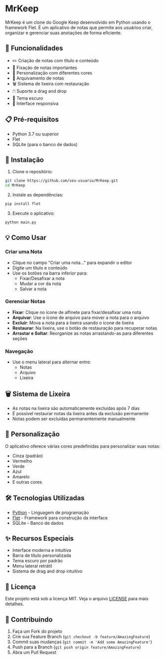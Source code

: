 # MrKeep

MrKeep é um clone do Google Keep desenvolvido em Python usando o framework Flet. É um aplicativo de notas que permite aos usuários criar, organizar e gerenciar suas anotações de forma eficiente.

## 🚀 Funcionalidades

- ✏️ Criação de notas com título e conteúdo
- 📌 Fixação de notas importantes
- 🎨 Personalização com diferentes cores
- 📁 Arquivamento de notas
- 🗑️ Sistema de lixeira com restauração
- 🖱️ Suporte a drag and drop
- 🌙 Tema escuro
- 📱 Interface responsiva

## 📋 Pré-requisitos

- Python 3.7 ou superior
- Flet
- SQLite (para o banco de dados)

## 🔧 Instalação

1. Clone o repositório:
```bash
git clone https://github.com/seu-usuario/MrKeep.git
cd MrKeep
```

2. Instale as dependências:
```bash
pip install flet
```

3. Execute o aplicativo:
```bash
python main.py
```

## 💡 Como Usar

### Criar uma Nota
- Clique no campo "Criar uma nota..." para expandir o editor
- Digite um título e conteúdo
- Use os botões na barra inferior para:
  - Fixar/Desafixar a nota
  - Mudar a cor da nota
  - Salvar a nota

### Gerenciar Notas
- **Fixar**: Clique no ícone de alfinete para fixar/desafixar uma nota
- **Arquivar**: Use o ícone de arquivo para mover a nota para o arquivo
- **Excluir**: Mova a nota para a lixeira usando o ícone de lixeira
- **Restaurar**: Na lixeira, use o botão de restauração para recuperar notas
- **Arrastar e Soltar**: Reorganize as notas arrastando-as para diferentes seções

### Navegação
- Use o menu lateral para alternar entre:
  - Notas
  - Arquivo
  - Lixeira

## 🗑️ Sistema de Lixeira
- As notas na lixeira são automaticamente excluídas após 7 dias
- É possível restaurar notas da lixeira antes da exclusão permanente
- Notas podem ser excluídas permanentemente manualmente

## 🎨 Personalização
O aplicativo oferece várias cores predefinidas para personalizar suas notas:
- Cinza (padrão)
- Vermelho
- Verde
- Azul
- Amarelo
- E outras cores

## 🛠️ Tecnologias Utilizadas

- [Python](https://www.python.org/) - Linguagem de programação
- [Flet](https://flet.dev/) - Framework para construção da interface
- SQLite - Banco de dados

## ✨ Recursos Especiais

- Interface moderna e intuitiva
- Barra de título personalizada
- Tema escuro por padrão
- Menu lateral retrátil
- Sistema de drag and drop intuitivo

## 📝 Licença

Este projeto está sob a licença MIT. Veja o arquivo [LICENSE](LICENSE) para mais detalhes.

## 🤝 Contribuindo

1. Faça um Fork do projeto
2. Crie sua Feature Branch (`git checkout -b feature/AmazingFeature`)
3. Commit suas mudanças (`git commit -m 'Add some AmazingFeature'`)
4. Push para a Branch (`git push origin feature/AmazingFeature`)
5. Abra um Pull Request 